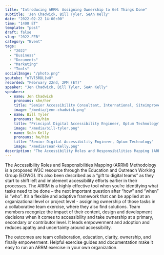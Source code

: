 ```yaml
---
title: "Introducing ARRM: Assigning Ownership to Get Things Done"
subtitle: 'Jen Chadwick, Bill Tyler, SeAn Kelly'
date: "2022-02-22 14:00:00"
time: "1400 ET"
template: "post"
draft: false
slug: "2022-FEB"
category: "Event"
tags:
  - "2022"
  - "Business"
  - "Documents"
  - "Marketing"
  - "Tools"
socialImage: "/photo.png"
youtube: "nTVl5RDL1wU"
recorded: "February 22nd, 2PM (ET)"
speaker: "Jen Chadwick, Bill Tyler, SeAn Kelly"
speakers:
  - name: Jen Chadwick
    pronouns: she/her
    title: "Senior Accessibility Consultant, International, Siteimprove"
    image: "/media/jenn-chadwick.png"
  - name: Bill Tyler
    pronouns: he/him
    title: "Principal Digital Accessibility Engineer, Optum Technology"
    image: "/media/bill-tyler.png"
  - name: Seán Kelly
    pronouns: he/him
    title: "Senior Digital Accessibility Engineer, Optum Technology"
    image: "/media/sean-kelly.png"
description: "The Accessibility Roles and Responsibilities Mapping (ARRM) Methodology is a proposed W3C resource through the Education and Outreach Working Group (EOWG). It’s also been described as a “gift to digital teams” as they start to shift left and implement accessibility efforts earlier in their processes. The ARRM is a highly effective tool when you’re identifying what tasks need to be done – the next important question after “how” and “when” is “who”. It’s a flexible and adaptive framework that can be applied at an organizational level or project level - assigning ownership of those tasks in a collaborative team exercise, where they also find solutions. The outcomes are team collaboration, education, clarity, ownership, and finally empowerment."
---
```

The Accessibility Roles and Responsibilities Mapping (ARRM) Methodology is a proposed W3C resource through the Education and Outreach Working Group (EOWG).  It’s also been described as a “gift to digital teams” as they start to shift left and implement accessibility efforts earlier in their processes.  The ARRM is a highly effective tool when you’re identifying what tasks need to be done – the next important question after “how” and “when” is “who”.   It’s a flexible and adaptive framework that can be applied at an organizational level or project level - assigning ownership of those tasks in a collaborative team exercise, where they also find solutions.  Team members recognize the impact of their content, design and development decisions when it comes to accessibility and take ownership at a primary, secondary or contributor level.  It leads empowerment and adoption and reduces apathy and uncertainty around accessibility.

The outcomes are team collaboration, education, clarity, ownership, and finally empowerment. Helpful exercise guides and documentation make it easy to run an ARRM exercise in your own organization.
